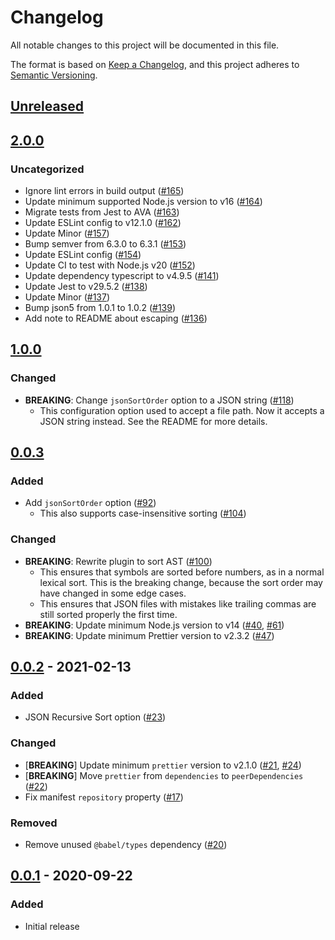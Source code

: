 # Changelog
All notable changes to this project will be documented in this file.

The format is based on [Keep a Changelog](https://keepachangelog.com/en/1.0.0/),
and this project adheres to [Semantic Versioning](https://semver.org/spec/v2.0.0.html).

## [Unreleased]

## [2.0.0]
### Uncategorized
- Ignore lint errors in build output ([#165](https://github.com/Gudahtt/prettier-plugin-sort-json/pull/165))
- Update minimum supported Node.js version to v16 ([#164](https://github.com/Gudahtt/prettier-plugin-sort-json/pull/164))
- Migrate tests from Jest to AVA ([#163](https://github.com/Gudahtt/prettier-plugin-sort-json/pull/163))
- Update ESLint config to v12.1.0 ([#162](https://github.com/Gudahtt/prettier-plugin-sort-json/pull/162))
- Update Minor ([#157](https://github.com/Gudahtt/prettier-plugin-sort-json/pull/157))
- Bump semver from 6.3.0 to 6.3.1 ([#153](https://github.com/Gudahtt/prettier-plugin-sort-json/pull/153))
- Update ESLint config ([#154](https://github.com/Gudahtt/prettier-plugin-sort-json/pull/154))
- Update CI to test with Node.js v20 ([#152](https://github.com/Gudahtt/prettier-plugin-sort-json/pull/152))
- Update dependency typescript to v4.9.5 ([#141](https://github.com/Gudahtt/prettier-plugin-sort-json/pull/141))
- Update Jest to v29.5.2 ([#138](https://github.com/Gudahtt/prettier-plugin-sort-json/pull/138))
- Update Minor ([#137](https://github.com/Gudahtt/prettier-plugin-sort-json/pull/137))
- Bump json5 from 1.0.1 to 1.0.2 ([#139](https://github.com/Gudahtt/prettier-plugin-sort-json/pull/139))
- Add note to README about escaping ([#136](https://github.com/Gudahtt/prettier-plugin-sort-json/pull/136))

## [1.0.0]
### Changed
- **BREAKING**: Change `jsonSortOrder` option to a JSON string ([#118](https://github.com/Gudahtt/prettier-plugin-sort-json/pull/118))
  - This configuration option used to accept a file path. Now it accepts a JSON string instead. See the README for more details.

## [0.0.3]
### Added
- Add `jsonSortOrder` option ([#92](https://github.com/Gudahtt/prettier-plugin-sort-json/pull/92))
  - This also supports case-insensitive sorting ([#104](https://github.com/Gudahtt/prettier-plugin-sort-json/pull/104))

### Changed
- **BREAKING**: Rewrite plugin to sort AST ([#100](https://github.com/Gudahtt/prettier-plugin-sort-json/pull/100))
  - This ensures that symbols are sorted before numbers, as in a normal lexical sort. This is the breaking change, because the sort order may have changed in some edge cases.
  - This ensures that JSON files with mistakes like trailing commas are still sorted properly the first time.
- **BREAKING**: Update minimum Node.js version to v14 ([#40](https://github.com/Gudahtt/prettier-plugin-sort-json/pull/40), [#61](https://github.com/Gudahtt/prettier-plugin-sort-json/pull/61))
- **BREAKING**: Update minimum Prettier version to v2.3.2 ([#47](https://github.com/Gudahtt/prettier-plugin-sort-json/pull/47))

## [0.0.2] - 2021-02-13
### Added
- JSON Recursive Sort option ([#23](https://github.com/Gudahtt/prettier-plugin-sort-json/pull/23))

### Changed
- [**BREAKING**] Update minimum `prettier` version to v2.1.0 ([#21](https://github.com/Gudahtt/prettier-plugin-sort-json/pull/21), [#24](https://github.com/Gudahtt/prettier-plugin-sort-json/pull/24))
- [**BREAKING**] Move `prettier` from `dependencies` to `peerDependencies` ([#22](https://github.com/Gudahtt/prettier-plugin-sort-json/pull/22))
- Fix manifest `repository` property ([#17](https://github.com/Gudahtt/prettier-plugin-sort-json/pull/17))

### Removed
- Remove unused `@babel/types` dependency ([#20](https://github.com/Gudahtt/prettier-plugin-sort-json/pull/20))

## [0.0.1] - 2020-09-22
### Added
- Initial release

[Unreleased]: https://github.com/Gudahtt/prettier-plugin-sort-json/compare/v2.0.0...HEAD
[2.0.0]: https://github.com/Gudahtt/prettier-plugin-sort-json/compare/v1.0.0...v2.0.0
[1.0.0]: https://github.com/Gudahtt/prettier-plugin-sort-json/compare/v0.0.3...v1.0.0
[0.0.3]: https://github.com/Gudahtt/prettier-plugin-sort-json/compare/v0.0.2...v0.0.3
[0.0.2]: https://github.com/Gudahtt/prettier-plugin-sort-json/compare/v0.0.1...v0.0.2
[0.0.1]: https://github.com/Gudahtt/prettier-plugin-sort-json/releases/tag/v0.0.1
